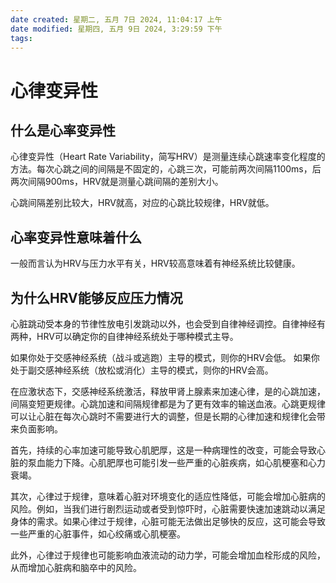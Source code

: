 ```yaml
---
date created: 星期二, 五月 7日 2024, 11:04:17 上午
date modified: 星期四, 五月 9日 2024, 3:29:59 下午
tags: 
---
```


# 心律变异性

## 什么是心率变异性

心律变异性（Heart Rate Variability，简写HRV）是测量连续心跳速率变化程度的方法。每次心跳之间的间隔是不固定的，心跳三次，可能前两次间隔1100ms，后两次间隔900ms，HRV就是测量心跳间隔的差别大小。

心跳间隔差别比较大，HRV就高，对应的心跳比较规律，HRV就低。

## 心率变异性意味着什么

一般而言认为HRV与压力水平有关，HRV较高意味着有神经系统比较健康。

## 为什么HRV能够反应压力情况

心脏跳动受本身的节律性放电引发跳动以外，也会受到自律神经调控。自律神经有两种，HRV可以确定你的自律神经系统处于哪种模式主导。

如果你处于交感神经系统（战斗或逃跑）主导的模式，则你的HRV会低。
如果你处于副交感神经系统（放松或消化）主导的模式，则你的HRV会高。

在应激状态下，交感神经系统激活，释放甲肾上腺素来加速心律，是的心跳加速，间隔变短更规律。心跳加速和间隔规律都是为了更有效率的输送血液。心跳更规律可以让心脏在每次心跳时不需要进行大的调整，但是长期的心律加速和规律化会带来负面影响。

首先，持续的心率加速可能导致心肌肥厚，这是一种病理性的改变，可能会导致心脏的泵血能力下降。心肌肥厚也可能引发一些严重的心脏疾病，如心肌梗塞和心力衰竭。

其次，心律过于规律，意味着心脏对环境变化的适应性降低，可能会增加心脏病的风险。例如，当我们进行剧烈运动或者受到惊吓时，心脏需要快速加速跳动以满足身体的需求。如果心律过于规律，心脏可能无法做出足够快的反应，这可能会导致一些严重的心脏事件，如心绞痛或心肌梗塞。

此外，心律过于规律也可能影响血液流动的动力学，可能会增加血栓形成的风险，从而增加心脏病和脑卒中的风险。